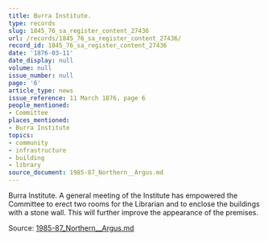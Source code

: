 ```yaml
---
title: Burra Institute.
type: records
slug: 1845_76_sa_register_content_27436
url: /records/1845_76_sa_register_content_27436/
record_id: 1845_76_sa_register_content_27436
date: '1876-03-11'
date_display: null
volume: null
issue_number: null
page: '6'
article_type: news
issue_reference: 11 March 1876, page 6
people_mentioned:
- Committee
places_mentioned:
- Burra Institute
topics:
- community
- infrastructure
- building
- library
source_document: 1985-87_Northern__Argus.md
---
```


Burra Institute.  A general meeting of the Institute has empowered the Committee to erect two rooms for the Librarian and to enclose the buildings with a stone wall.  This will further improve the appearance of the premises.

Source: [1985-87_Northern__Argus.md](/downloads/markdown/1985-87_Northern__Argus.md)
